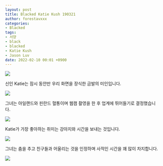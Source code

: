 ```yaml
---
layout: post
title: Blacked Katie Kush 190321
author: forestavxxx
categories: 
- Blacked
tags:
- 서양
- black
- blacked
- Katie Kush
- Jason Luv
date: 2022-02-10 00:01 +0900
---
```



![](https://raw.githubusercontent.com/forestavxxx/forestavxxx.github.io/main/_images/Katie%20Kush/Katie%20Kush1.jpg)


신인 Katie는 잠시 동안만 우리 화면을 장식한 금발의 미인입니다.


![](https://raw.githubusercontent.com/forestavxxx/forestavxxx.github.io/main/_images/Katie%20Kush/Katie%20Kush2.jpg)


그녀는 아일랜드와 핀란드 혈통이며 웹캠 촬영을 한 후 업계에 뛰어들기로 결정했습니다.


![](https://raw.githubusercontent.com/forestavxxx/forestavxxx.github.io/main/_images/Katie%20Kush/Katie%20Kush3.jpg)


Katie가 가장 좋아하는 취미는 강아지와 시간을 보내는 것입니다.


![](https://raw.githubusercontent.com/forestavxxx/forestavxxx.github.io/main/_images/Katie%20Kush/Katie%20Kush4.jpg)


그녀는 춤을 추고 친구들과 어울리는 것을 인정하며 사적인 시간을 꽤 많이 차지합니다.


![](https://raw.githubusercontent.com/forestavxxx/forestavxxx.github.io/main/_images/Katie%20Kush/Katie%20Kush5.jpg)